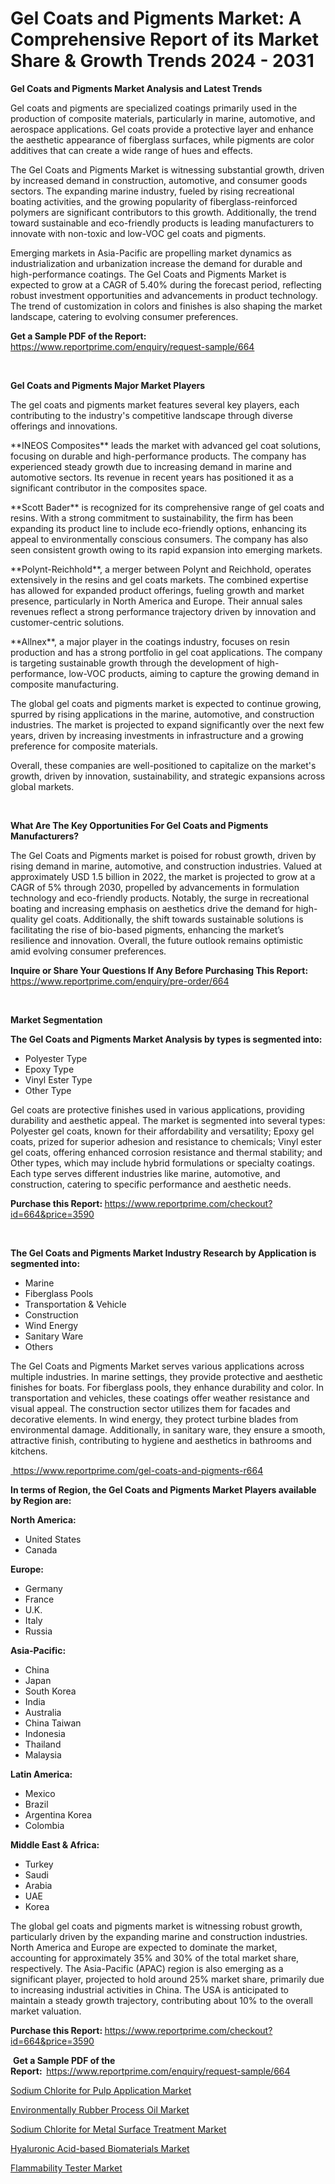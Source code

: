 <p><h1>Gel Coats and Pigments Market: A Comprehensive Report of its Market Share & Growth Trends 2024 - 2031</h1></p><p><strong>Gel Coats and Pigments Market Analysis and Latest Trends</strong></p>
<p><p>Gel coats and pigments are specialized coatings primarily used in the production of composite materials, particularly in marine, automotive, and aerospace applications. Gel coats provide a protective layer and enhance the aesthetic appearance of fiberglass surfaces, while pigments are color additives that can create a wide range of hues and effects. </p><p>The Gel Coats and Pigments Market is witnessing substantial growth, driven by increased demand in construction, automotive, and consumer goods sectors. The expanding marine industry, fueled by rising recreational boating activities, and the growing popularity of fiberglass-reinforced polymers are significant contributors to this growth. Additionally, the trend toward sustainable and eco-friendly products is leading manufacturers to innovate with non-toxic and low-VOC gel coats and pigments.</p><p>Emerging markets in Asia-Pacific are propelling market dynamics as industrialization and urbanization increase the demand for durable and high-performance coatings. The Gel Coats and Pigments Market is expected to grow at a CAGR of 5.40% during the forecast period, reflecting robust investment opportunities and advancements in product technology. The trend of customization in colors and finishes is also shaping the market landscape, catering to evolving consumer preferences.</p></p>
<p><strong>Get a Sample PDF of the Report:&nbsp;</strong> <a href="https://www.reportprime.com/enquiry/request-sample/664">https://www.reportprime.com/enquiry/request-sample/664</a></p>
<p>&nbsp;</p>
<p><strong>Gel Coats and Pigments Major Market Players</strong></p>
<p><p>The gel coats and pigments market features several key players, each contributing to the industry's competitive landscape through diverse offerings and innovations. </p><p>**INEOS Composites** leads the market with advanced gel coat solutions, focusing on durable and high-performance products. The company has experienced steady growth due to increasing demand in marine and automotive sectors. Its revenue in recent years has positioned it as a significant contributor in the composites space.</p><p>**Scott Bader** is recognized for its comprehensive range of gel coats and resins. With a strong commitment to sustainability, the firm has been expanding its product line to include eco-friendly options, enhancing its appeal to environmentally conscious consumers. The company has also seen consistent growth owing to its rapid expansion into emerging markets.</p><p>**Polynt-Reichhold**, a merger between Polynt and Reichhold, operates extensively in the resins and gel coats markets. The combined expertise has allowed for expanded product offerings, fueling growth and market presence, particularly in North America and Europe. Their annual sales revenues reflect a strong performance trajectory driven by innovation and customer-centric solutions.</p><p>**Allnex**, a major player in the coatings industry, focuses on resin production and has a strong portfolio in gel coat applications. The company is targeting sustainable growth through the development of high-performance, low-VOC products, aiming to capture the growing demand in composite manufacturing.</p><p>The global gel coats and pigments market is expected to continue growing, spurred by rising applications in the marine, automotive, and construction industries. The market is projected to expand significantly over the next few years, driven by increasing investments in infrastructure and a growing preference for composite materials.</p><p>Overall, these companies are well-positioned to capitalize on the market's growth, driven by innovation, sustainability, and strategic expansions across global markets.</p></p>
<p>&nbsp;</p>
<p><strong>What Are The Key Opportunities For Gel Coats and Pigments Manufacturers?</strong></p>
<p><p>The Gel Coats and Pigments market is poised for robust growth, driven by rising demand in marine, automotive, and construction industries. Valued at approximately USD 1.5 billion in 2022, the market is projected to grow at a CAGR of 5% through 2030, propelled by advancements in formulation technology and eco-friendly products. Notably, the surge in recreational boating and increasing emphasis on aesthetics drive the demand for high-quality gel coats. Additionally, the shift towards sustainable solutions is facilitating the rise of bio-based pigments, enhancing the market’s resilience and innovation. Overall, the future outlook remains optimistic amid evolving consumer preferences.</p></p>
<p><strong>Inquire or Share Your Questions If Any Before Purchasing This Report:</strong> <a href="https://www.reportprime.com/enquiry/pre-order/664">https://www.reportprime.com/enquiry/pre-order/664</a></p>
<p>&nbsp;</p>
<p><strong>Market Segmentation</strong></p>
<p><strong>The Gel Coats and Pigments Market Analysis by types is segmented into:</strong></p>
<p><ul><li>Polyester Type</li><li>Epoxy Type</li><li>Vinyl Ester Type</li><li>Other Type</li></ul></p>
<p><p>Gel coats are protective finishes used in various applications, providing durability and aesthetic appeal. The market is segmented into several types: Polyester gel coats, known for their affordability and versatility; Epoxy gel coats, prized for superior adhesion and resistance to chemicals; Vinyl ester gel coats, offering enhanced corrosion resistance and thermal stability; and Other types, which may include hybrid formulations or specialty coatings. Each type serves different industries like marine, automotive, and construction, catering to specific performance and aesthetic needs.</p></p>
<p><strong>Purchase this Report:&nbsp;</strong><a href="https://www.reportprime.com/checkout?id=664&price=3590">https://www.reportprime.com/checkout?id=664&price=3590</a></p>
<p>&nbsp;</p>
<p><strong>The Gel Coats and Pigments Market Industry Research by Application is segmented into:</strong></p>
<p><ul><li>Marine</li><li>Fiberglass Pools</li><li>Transportation & Vehicle</li><li>Construction</li><li>Wind Energy</li><li>Sanitary Ware</li><li>Others</li></ul></p>
<p><p>The Gel Coats and Pigments Market serves various applications across multiple industries. In marine settings, they provide protective and aesthetic finishes for boats. For fiberglass pools, they enhance durability and color. In transportation and vehicles, these coatings offer weather resistance and visual appeal. The construction sector utilizes them for facades and decorative elements. In wind energy, they protect turbine blades from environmental damage. Additionally, in sanitary ware, they ensure a smooth, attractive finish, contributing to hygiene and aesthetics in bathrooms and kitchens.</p></p>
<p><a href="https://www.reportprime.com/gel-coats-and-pigments-r664">&nbsp;https://www.reportprime.com/gel-coats-and-pigments-r664</a></p>
<p><strong>In terms of Region, the Gel Coats and Pigments Market Players available by Region are:</strong></p>
<p>
    <p> <strong> North America: </strong>
        <ul>
            <li>United States</li>
            <li>Canada</li>
        </ul>
        </p> 
    <p> <strong> Europe: </strong>
        <ul>
            <li>Germany</li>
            <li>France</li>
            <li>U.K.</li>
            <li>Italy</li>
            <li>Russia</li>
        </ul>
        </p> 
    <p> <strong> Asia-Pacific: </strong>
        <ul>
            <li>China</li>
            <li>Japan</li>
            <li>South Korea</li>
            <li>India</li>
            <li>Australia</li>
            <li>China Taiwan</li>
            <li>Indonesia</li>
            <li>Thailand</li>
            <li>Malaysia</li>
        </ul>
        </p> 
    <p> <strong> Latin America: </strong>
        <ul>
            <li>Mexico</li>
            <li>Brazil</li>
            <li>Argentina Korea</li>
            <li>Colombia</li>
        </ul>
        </p> 
    <p> <strong> Middle East & Africa: </strong>
        <ul>
            <li>Turkey</li>
            <li>Saudi</li>
            <li>Arabia</li>
            <li>UAE</li>
            <li>Korea</li>
        </ul>
    </p>
    </p>
<p><p>The global gel coats and pigments market is witnessing robust growth, particularly driven by the expanding marine and construction industries. North America and Europe are expected to dominate the market, accounting for approximately 35% and 30% of the total market share, respectively. The Asia-Pacific (APAC) region is also emerging as a significant player, projected to hold around 25% market share, primarily due to increasing industrial activities in China. The USA is anticipated to maintain a steady growth trajectory, contributing about 10% to the overall market valuation.</p></p>
<p><strong>Purchase this Report: </strong><a href="https://www.reportprime.com/checkout?id=664&price=3590">https://www.reportprime.com/checkout?id=664&price=3590</a></p>
<p>&nbsp;<strong>Get a Sample PDF of the Report:&nbsp;&nbsp;</strong><a href="https://www.reportprime.com/enquiry/request-sample/664">https://www.reportprime.com/enquiry/request-sample/664</a></p>
<p><strong></strong></p>
<p><p><a href="https://issuu.com/reportprime-2/docs/sodium-chlorite-for-pulp-applicatio_3af9ec2c22087b">Sodium Chlorite for Pulp Application Market</a></p><p><a href="https://github.com/angelajermaine/Market-Research-Report-List-5/blob/main/environmentally-rubber-process-oil-market.md">Environmentally Rubber Process Oil Market</a></p><p><a href="https://issuu.com/reportprime-2/docs/sodium-chlorite-for-metal-surface-t_6b2397eb637b18">Sodium Chlorite for Metal Surface Treatment Market</a></p><p><a href="https://www.linkedin.com/pulse/hyaluronic-acid-based-biomaterials-market-size-growing-cagr-79-v2snf?trackingId=ZJ8NJV5%2BQFa8EKcqvKrm8w%3D%3D">Hyaluronic Acid-based Biomaterials Market</a></p><p><a href="https://medium.com/@caroline.hamilton5656/future-ready-strategic-insights-into-the-global-flammability-tester-market-2024-2031-732ad600cafa">Flammability Tester Market</a></p></p>